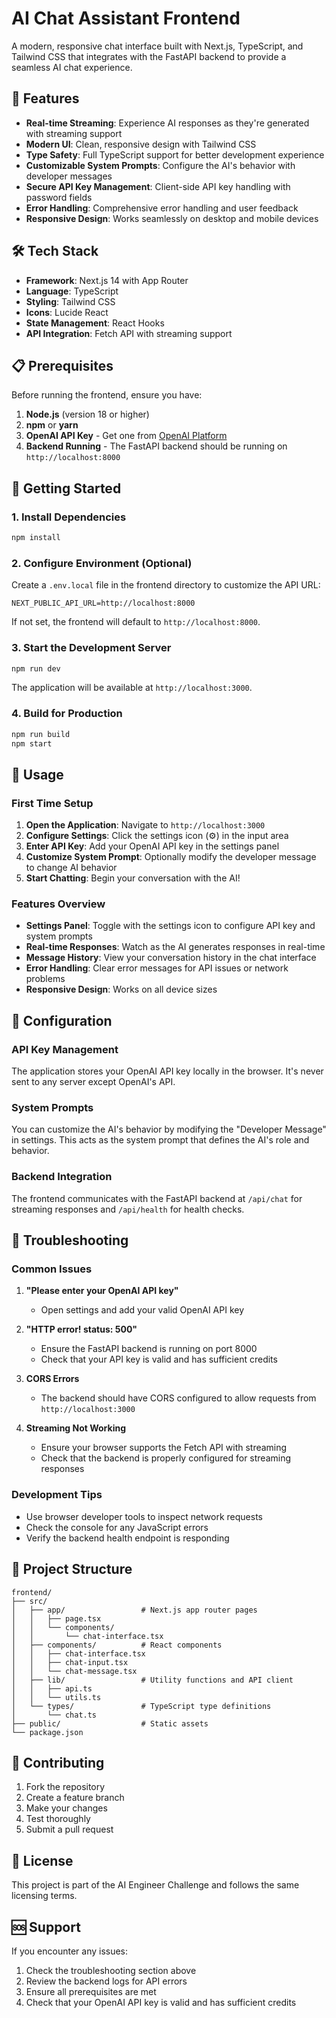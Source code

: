 # AI Chat Assistant Frontend

A modern, responsive chat interface built with Next.js, TypeScript, and Tailwind CSS that integrates with the FastAPI backend to provide a seamless AI chat experience.

## 🚀 Features

- **Real-time Streaming**: Experience AI responses as they're generated with streaming support
- **Modern UI**: Clean, responsive design with Tailwind CSS
- **Type Safety**: Full TypeScript support for better development experience
- **Customizable System Prompts**: Configure the AI's behavior with developer messages
- **Secure API Key Management**: Client-side API key handling with password fields
- **Error Handling**: Comprehensive error handling and user feedback
- **Responsive Design**: Works seamlessly on desktop and mobile devices

## 🛠️ Tech Stack

- **Framework**: Next.js 14 with App Router
- **Language**: TypeScript
- **Styling**: Tailwind CSS
- **Icons**: Lucide React
- **State Management**: React Hooks
- **API Integration**: Fetch API with streaming support

## 📋 Prerequisites

Before running the frontend, ensure you have:

1. **Node.js** (version 18 or higher)
2. **npm** or **yarn**
3. **OpenAI API Key** - Get one from [OpenAI Platform](https://platform.openai.com/api-keys)
4. **Backend Running** - The FastAPI backend should be running on `http://localhost:8000`

## 🚀 Getting Started

### 1. Install Dependencies

```bash
npm install
```

### 2. Configure Environment (Optional)

Create a `.env.local` file in the frontend directory to customize the API URL:

```env
NEXT_PUBLIC_API_URL=http://localhost:8000
```

If not set, the frontend will default to `http://localhost:8000`.

### 3. Start the Development Server

```bash
npm run dev
```

The application will be available at `http://localhost:3000`.

### 4. Build for Production

```bash
npm run build
npm start
```

## 🎯 Usage

### First Time Setup

1. **Open the Application**: Navigate to `http://localhost:3000`
2. **Configure Settings**: Click the settings icon (⚙️) in the input area
3. **Enter API Key**: Add your OpenAI API key in the settings panel
4. **Customize System Prompt**: Optionally modify the developer message to change AI behavior
5. **Start Chatting**: Begin your conversation with the AI!

### Features Overview

- **Settings Panel**: Toggle with the settings icon to configure API key and system prompts
- **Real-time Responses**: Watch as the AI generates responses in real-time
- **Message History**: View your conversation history in the chat interface
- **Error Handling**: Clear error messages for API issues or network problems
- **Responsive Design**: Works on all device sizes

## 🔧 Configuration

### API Key Management

The application stores your OpenAI API key locally in the browser. It's never sent to any server except OpenAI's API.

### System Prompts

You can customize the AI's behavior by modifying the "Developer Message" in settings. This acts as the system prompt that defines the AI's role and behavior.

### Backend Integration

The frontend communicates with the FastAPI backend at `/api/chat` for streaming responses and `/api/health` for health checks.

## 🐛 Troubleshooting

### Common Issues

1. **"Please enter your OpenAI API key"**
   - Open settings and add your valid OpenAI API key

2. **"HTTP error! status: 500"**
   - Ensure the FastAPI backend is running on port 8000
   - Check that your API key is valid and has sufficient credits

3. **CORS Errors**
   - The backend should have CORS configured to allow requests from `http://localhost:3000`

4. **Streaming Not Working**
   - Ensure your browser supports the Fetch API with streaming
   - Check that the backend is properly configured for streaming responses

### Development Tips

- Use browser developer tools to inspect network requests
- Check the console for any JavaScript errors
- Verify the backend health endpoint is responding

## 📁 Project Structure

```
frontend/
├── src/
│   ├── app/                 # Next.js app router pages
│   │   ├── page.tsx
│   │   └── components/
│   │       └── chat-interface.tsx
│   ├── components/          # React components
│   │   ├── chat-interface.tsx
│   │   ├── chat-input.tsx
│   │   └── chat-message.tsx
│   ├── lib/                 # Utility functions and API client
│   │   ├── api.ts
│   │   └── utils.ts
│   └── types/               # TypeScript type definitions
│       └── chat.ts
├── public/                  # Static assets
└── package.json
```

## 🤝 Contributing

1. Fork the repository
2. Create a feature branch
3. Make your changes
4. Test thoroughly
5. Submit a pull request

## 📄 License

This project is part of the AI Engineer Challenge and follows the same licensing terms.

## 🆘 Support

If you encounter any issues:

1. Check the troubleshooting section above
2. Review the backend logs for API errors
3. Ensure all prerequisites are met
4. Check that your OpenAI API key is valid and has sufficient credits
